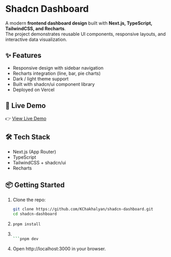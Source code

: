 # Shadcn Dashboard

A modern **frontend dashboard design** built with **Next.js, TypeScript, TailwindCSS, and Recharts**.  
The project demonstrates reusable UI components, responsive layouts, and interactive data visualization.

## ✨ Features

- Responsive design with sidebar navigation
- Recharts integration (line, bar, pie charts)
- Dark / light theme support
- Built with shadcn/ui component library
- Deployed on Vercel

## 🚀 Live Demo

👉 [View Live Demo](https://shadcn-dashboard-git-main-kchakhalyans-projects.vercel.app/)

## 🛠️ Tech Stack

- Next.js (App Router)
- TypeScript
- TailwindCSS + shadcn/ui
- Recharts

## 📦 Getting Started

1. Clone the repo:
   ```bash
   git clone https://github.com/KChakhalyan/shadcn-dashboard.git
   cd shadcn-dashboard
   ```
2. ```bash
   pnpm install
   ```
3. ````bash

   ```pnpm dev
   ````

4. Open http://localhost:3000 in your browser.
